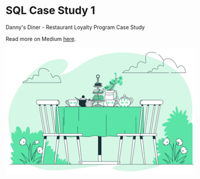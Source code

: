 # SQL Case Study 1
Danny's Diner - Restaurant Loyalty Program Case Study

Read more on Medium [here](https://medium.com/@alihanemretunc/sql-case-study-1-84fb1fbbfd78?sk=9efe9309d1180c53fb1df14a9212a796).

![Case Study 1 Image](case-study1-image.jpg)
